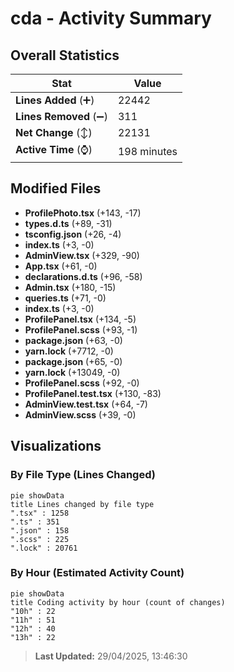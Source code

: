 # cda - Activity Summary 

## Overall Statistics

| Stat                   | Value                                                             |
| ---------------------- | ----------------------------------------------------------------- |
| **Lines Added** (➕)   | 22442                                          |
| **Lines Removed** (➖) | 311                                        |
| **Net Change** (↕)    | 22131                |
| **Active Time** (⌚)   | 198 minutes |


## Modified Files
- **ProfilePhoto.tsx** (+143, -17)
- **types.d.ts** (+89, -31)
- **tsconfig.json** (+26, -4)
- **index.ts** (+3, -0)
- **AdminView.tsx** (+329, -90)
- **App.tsx** (+61, -0)
- **declarations.d.ts** (+96, -58)
- **Admin.tsx** (+180, -15)
- **queries.ts** (+71, -0)
- **index.ts** (+3, -0)
- **ProfilePanel.tsx** (+134, -5)
- **ProfilePanel.scss** (+93, -1)
- **package.json** (+63, -0)
- **yarn.lock** (+7712, -0)
- **package.json** (+65, -0)
- **yarn.lock** (+13049, -0)
- **ProfilePanel.scss** (+92, -0)
- **ProfilePanel.test.tsx** (+130, -83)
- **AdminView.test.tsx** (+64, -7)
- **AdminView.scss** (+39, -0)

## Visualizations

### By File Type (Lines Changed)

```mermaid
pie showData
title Lines changed by file type
".tsx" : 1258
".ts" : 351
".json" : 158
".scss" : 225
".lock" : 20761
```

### By Hour (Estimated Activity Count)

```mermaid
pie showData
title Coding activity by hour (count of changes)
"10h" : 22
"11h" : 51
"12h" : 40
"13h" : 22
```


> **Last Updated:** 29/04/2025, 13:46:30